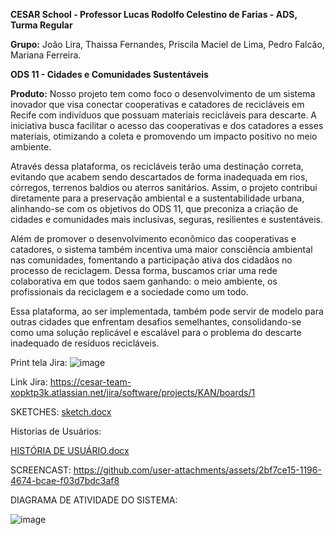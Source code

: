 **CESAR School - Professor Lucas Rodolfo Celestino de Farias - ADS, Turma Regular**

**Grupo:** João Lira, Thaissa Fernandes, Priscila Maciel de Lima, Pedro Falcão, Mariana Ferreira.

**ODS 11 - Cidades e Comunidades Sustentáveis**

**Produto:**
Nosso projeto tem como foco o desenvolvimento de um sistema inovador que visa conectar cooperativas e catadores de recicláveis em Recife com indivíduos que possuam materiais recicláveis para descarte. A iniciativa busca facilitar o acesso das cooperativas e dos catadores a esses materiais, otimizando a coleta e promovendo um impacto positivo no meio ambiente. 

Através dessa plataforma, os recicláveis terão uma destinação correta, evitando que acabem sendo descartados de forma inadequada em rios, córregos, terrenos baldios ou aterros sanitários. Assim, o projeto contribui diretamente para a preservação ambiental e a sustentabilidade urbana, alinhando-se com os objetivos do ODS 11, que preconiza a criação de cidades e comunidades mais inclusivas, seguras, resilientes e sustentáveis.

Além de promover o desenvolvimento econômico das cooperativas e catadores, o sistema também incentiva uma maior consciência ambiental nas comunidades, fomentando a participação ativa dos cidadãos no processo de reciclagem. Dessa forma, buscamos criar uma rede colaborativa em que todos saem ganhando: o meio ambiente, os profissionais da reciclagem e a sociedade como um todo.

Essa plataforma, ao ser implementada, também pode servir de modelo para outras cidades que enfrentam desafios semelhantes, consolidando-se como uma solução replicável e escalável para o problema do descarte inadequado de resíduos recicláveis.

Print tela Jira:
![image](https://github.com/user-attachments/assets/07b38b86-770c-47fd-9a6b-a234df0285ac)


Link Jira:
https://cesar-team-xopktp3k.atlassian.net/jira/software/projects/KAN/boards/1

SKETCHES:
[sketch.docx](https://github.com/user-attachments/files/16894170/sketch.docx)


Historias de Usuários:

[HISTÓRIA DE USUÁRIO.docx](https://github.com/user-attachments/files/16852381/HISTORIA.DE.USUARIO.docx)

SCREENCAST:
https://github.com/user-attachments/assets/2bf7ce15-1196-4674-bcae-f03d7bdc3af8

DIAGRAMA DE ATIVIDADE DO SISTEMA:

![image](https://github.com/user-attachments/assets/7bb33463-f4c9-412f-9de9-f744b6797483)




